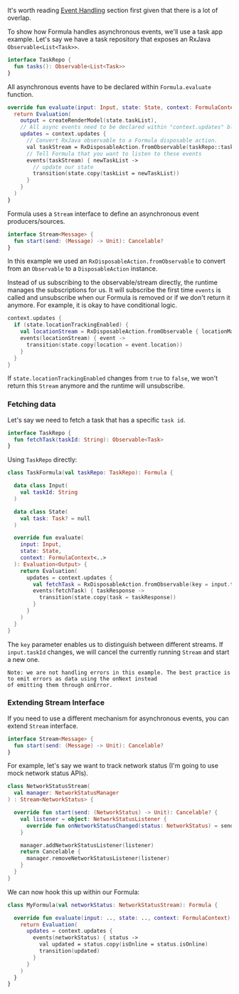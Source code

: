 It's worth reading [Event Handling](events.md) section first given that there is a lot of overlap.

To show how Formula handles asynchronous events, we'll use a task app example. Let's say we have
a task repository that exposes an RxJava `Observable<List<Task>>`.
```kotlin
interface TaskRepo {
  fun tasks(): Observable<List<Task>>
}
```

All asynchronous events have to be declared within `Formula.evaluate` function.
```kotlin
override fun evaluate(input: Input, state: State, context: FormulaContext): ... {
  return Evaluation(
    output = createRenderModel(state.taskList),
    // All async events need to be declared within "context.updates" block.
    updates = context.updates {
      // Convert RxJava observable to a Formula disposable action.
      val taskStream = RxDisposableAction.fromObservable(taskRepo::tasks)
      // Tell Formula that you want to listen to these events
      events(taskStream) { newTaskList ->
        // update our state
        transition(state.copy(taskList = newTaskList))
      }
    }
  )
}

```

Formula uses a `Stream` interface to define an asynchronous event producers/sources.
```kotlin
interface Stream<Message> {
  fun start(send: (Message) -> Unit): Cancelable?
}
```

In this example we used an `RxDisposableAction.fromObservable` to convert from an `Observable` to a `DisposableAction` instance.

Instead of us subscribing to the observable/stream directly, the runtime manages the subscriptions for us.
It will subscribe the first time `events` is called and unsubscribe when our Formula is removed or
if we don't return it anymore. For example, it is okay to have conditional logic.
```kotlin
context.updates {
  if (state.locationTrackingEnabled) {
    val locationStream = RxDisposableAction.fromObservable { locationManager.updates() }
    events(locationStream) { event ->
      transition(state.copy(location = event.location))
    }
  }
}
```

If `state.locationTrackingEnabled` changes from `true` to `false`, we won't return this `Stream`
anymore and the runtime will unsubscribe.

### Fetching data
Let's say we need to fetch a task that has a specific `task id`.
```kotlin
interface TaskRepo {
  fun fetchTask(taskId: String): Observable<Task>
}
```

Using `TaskRepo` directly:
```kotlin
class TaskFormula(val taskRepo: TaskRepo): Formula {

  data class Input(
    val taskId: String
  )

  data class State(
    val task: Task? = null
  )

  override fun evaluate(
    input: Input,
    state: State,
    context: FormulaContext<..>
  ): Evaluation<Output> {
    return Evaluation(
      updates = context.updates {
        val fetchTask = RxDisposableAction.fromObservable(key = input.taskId) { taskRepo.fetchTask(input.taskId) }
        events(fetchTask) { taskResponse ->
          transition(state.copy(task = taskResponse))
        }
      }
    )
  }
}
```

The `key` parameter enables us to distinguish between different streams. If `input.taskId` changes, we will
cancel the currently running `Stream` and start a new one.

```
Note: we are not handling errors in this example. The best practice is to emit errors as data using the onNext instead
of emitting them through onError.
```

### Extending Stream Interface
If you need to use a different mechanism for asynchronous events, you can extend `Stream` interface.
```kotlin
interface Stream<Message> {
  fun start(send: (Message) -> Unit): Cancelable?
}
```


For example, let's say we want to track network status (I'm going to use mock network status APIs).
```kotlin
class NetworkStatusStream(
  val manager: NetworkStatusManager
) : Stream<NetworkStatus> {

  override fun start(send: (NetworkStatus) -> Unit): Cancelable? {
    val listener = object: NetworkStatusListener {
      override fun onNetworkStatusChanged(status: NetworkStatus) = send(status)
    }

    manager.addNetworkStatusListener(listener)
    return Cancelable {
      manager.removeNetworkStatusListener(listener)
    }
  }
}
```

We can now hook this up within our Formula:
```kotlin
class MyFormula(val networkStatus: NetworkStatusStream): Formula {

  override fun evaluate(input: .., state: .., context: FormulaContext): .. {
    return Evaluation(
      updates = context.updates {
        events(networkStatus) { status ->
          val updated = status.copy(isOnline = status.isOnline)
          transition(updated)
        }
      }
    )
  }
}
```
